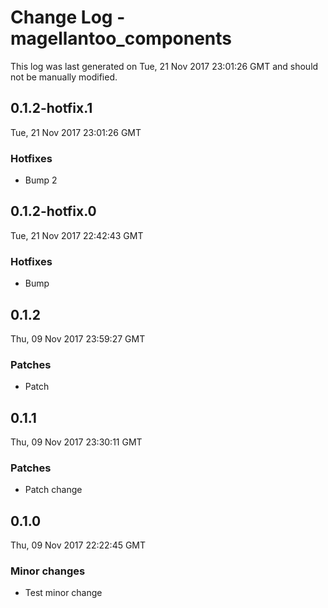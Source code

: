 # Change Log - magellantoo_components

This log was last generated on Tue, 21 Nov 2017 23:01:26 GMT and should not be manually modified.

## 0.1.2-hotfix.1
Tue, 21 Nov 2017 23:01:26 GMT

### Hotfixes

- Bump 2

## 0.1.2-hotfix.0
Tue, 21 Nov 2017 22:42:43 GMT

### Hotfixes

- Bump

## 0.1.2
Thu, 09 Nov 2017 23:59:27 GMT

### Patches

- Patch

## 0.1.1
Thu, 09 Nov 2017 23:30:11 GMT

### Patches

- Patch change

## 0.1.0
Thu, 09 Nov 2017 22:22:45 GMT

### Minor changes

- Test minor change

